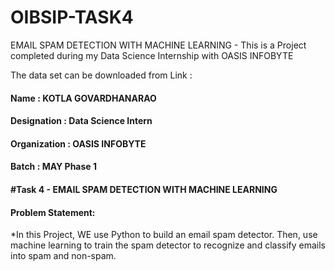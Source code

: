 # OIBSIP-TASK4
EMAIL SPAM DETECTION WITH MACHINE LEARNING - This is a Project completed during my Data Science Internship with OASIS INFOBYTE

The data set can be downloaded from Link : 

#### Name : KOTLA GOVARDHANARAO
#### Designation : Data Science Intern  
#### Organization : OASIS INFOBYTE
#### Batch :  MAY Phase 1 
#### #Task 4 - EMAIL SPAM DETECTION WITH MACHINE LEARNING
#### Problem Statement:

*In this Project, WE use Python to build an email spam detector. Then, use machine learning to
train the spam detector to recognize and classify emails into spam and non-spam. 
